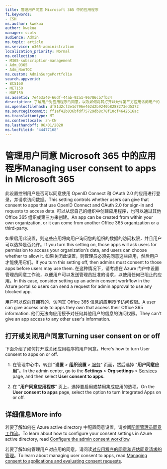 ```yaml
---
title: 管理用户同意 Microsoft 365 中的应用程序
f1.keywords:
- CSH
ms.author: kwekua
author: kwekua
manager: scotv
audience: Admin
ms.topic: article
ms.service: o365-administration
localization_priority: Normal
ms.collection:
- M365-subscription-management
- Adm_O365
- Adm_NonTOC
ms.custom: AdminSurgePortfolio
search.appverid:
- BCS160
- MET150
- MOE150
ms.assetid: 7e453a40-66df-44ab-92a1-96786cb7fb34
description: 了解用户对应用程序的同意，以及如何将其打开以允许第三方应用访问用户的 Microsoft 365 信息。
ms.openlocfilehash: df81d2cf3e1d796e462d2b9240b8288273ed5372
ms.sourcegitcommit: ff1af42b036bfdf75729db8c78f10cf4642616ac
ms.translationtype: MT
ms.contentlocale: zh-CN
ms.lasthandoff: 06/01/2020
ms.locfileid: "44477168"
---
```

# <a name="managing-user-consent-to-apps-in-microsoft-365"></a><span data-ttu-id="896e0-103">管理用户同意 Microsoft 365 中的应用程序</span><span class="sxs-lookup"><span data-stu-id="896e0-103">Managing user consent to apps in Microsoft 365</span></span>

<span data-ttu-id="896e0-104">此设置控制用户是否可以同意使用 OpenID Connect 和 OAuth 2.0 的应用进行登录，并请求访问数据。</span><span class="sxs-lookup"><span data-stu-id="896e0-104">This setting controls whether users can give that consent to apps that use OpenID Connect and OAuth 2.0 for sign-in and requests to access data.</span></span> <span data-ttu-id="896e0-105">可以从您自己的组织中创建应用程序，也可以通过其他 Office 365 组织或第三方来创建。</span><span class="sxs-lookup"><span data-stu-id="896e0-105">An app can be created from within your own organization, or it can come from another Office 365 organization or a third-party.</span></span>

<span data-ttu-id="896e0-106">如果启用此设置，则这些应用将向用户询问您的组织的数据的访问权限，并且用户可以选择是否允许。</span><span class="sxs-lookup"><span data-stu-id="896e0-106">If you turn this setting on, those apps will ask users for permission to access your organization’s data, and users can choose whether to allow it.</span></span> <span data-ttu-id="896e0-107">如果关闭此设置，则管理员必须先同意这些应用，然后用户才能使用它们。</span><span class="sxs-lookup"><span data-stu-id="896e0-107">If you turn this setting off, then admins must consent to those apps before users may use them.</span></span> <span data-ttu-id="896e0-108">在这种情况下，请考虑在 Azure 门户中设置管理员同意工作流，以便用户可以发送管理员批准的请求，以使用任何已阻止的应用。</span><span class="sxs-lookup"><span data-stu-id="896e0-108">In this case, consider setting up an admin consent workflow in the Azure portal so users can send a request for admin approval to use any blocked app.</span></span>

<span data-ttu-id="896e0-109">用户可以仅向其拥有的、访问其 Office 365 信息的应用授予访问权限。</span><span class="sxs-lookup"><span data-stu-id="896e0-109">A user can give access only to apps they own that access their Office 365 information.</span></span> <span data-ttu-id="896e0-110">他们无法向应用授予对任何其他用户的信息的访问权限。</span><span class="sxs-lookup"><span data-stu-id="896e0-110">They can't give an app access to any other user's information.</span></span>

## <a name="turning-user-consent-on-or-off"></a><span data-ttu-id="896e0-111">打开或关闭用户同意</span><span class="sxs-lookup"><span data-stu-id="896e0-111">Turning user consent on or off</span></span>
<span data-ttu-id="896e0-112"><a name="__toc379982114"> </a></span><span class="sxs-lookup"><span data-stu-id="896e0-112"><a name="__toc379982114"> </a></span></span>

<span data-ttu-id="896e0-113">下面介绍了如何打开或关闭应用程序的用户同意。</span><span class="sxs-lookup"><span data-stu-id="896e0-113">Here's how to turn User consent to apps on or off.</span></span>

1. <span data-ttu-id="896e0-114">在管理中心中，转到 "**设置** \> **组织设置**  >  [服务](https://go.microsoft.com/fwlink/p/?linkid=2053743)" 页面，然后选择 "**用户同意应用**"。</span><span class="sxs-lookup"><span data-stu-id="896e0-114">In the admin center, go to the **Settings** \> **Org settings** > [Services](https://go.microsoft.com/fwlink/p/?linkid=2053743) page, and then select **User consent to apps**.</span></span>

2. <span data-ttu-id="896e0-115">在 "**用户同意应用程序**" 页上，选择要启用或禁用集成应用的选项。</span><span class="sxs-lookup"><span data-stu-id="896e0-115">On the **User consent to apps** page, select the option to turn Integrated Apps on or off.</span></span>

## <a name="more-info"></a><span data-ttu-id="896e0-116">详细信息</span><span class="sxs-lookup"><span data-stu-id="896e0-116">More info</span></span>
<span data-ttu-id="896e0-117"><a name="__toc379982114"> </a></span><span class="sxs-lookup"><span data-stu-id="896e0-117"><a name="__toc379982114"> </a></span></span>

<span data-ttu-id="896e0-118">若要了解如何在 Azure active directory 中配置同意设置，请参阅[配置管理员同意工作流](https://docs.microsoft.com/azure/active-directory/manage-apps/configure-admin-consent-workflow)。</span><span class="sxs-lookup"><span data-stu-id="896e0-118">To learn about how to configure your consent settings in Azure active directory, read [Configure the admin consent workflow](https://docs.microsoft.com/azure/active-directory/manage-apps/configure-admin-consent-workflow).</span></span>

<span data-ttu-id="896e0-119">若要了解如何管理用户对应用的同意，请阅读[对应用程序的同意和评估同意请求的管理](https://docs.microsoft.com/azure/active-directory/manage-apps/manage-consent-requests)。</span><span class="sxs-lookup"><span data-stu-id="896e0-119">To learn about managing user consent to apps, read [Managing consent to applications and evaluating consent requests](https://docs.microsoft.com/azure/active-directory/manage-apps/manage-consent-requests).</span></span>
